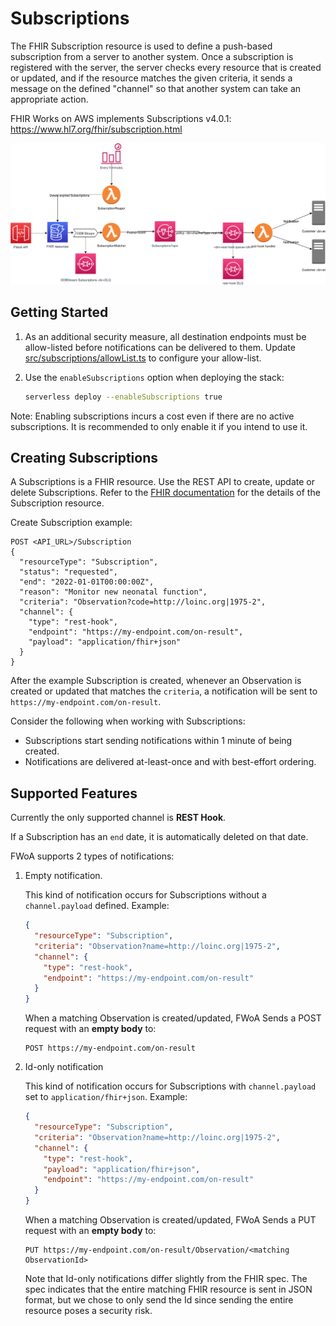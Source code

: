 # Subscriptions

The FHIR Subscription resource is used to define a push-based subscription from a server to another system. 
Once a subscription is registered with the server, the server checks every resource that is created or updated, 
and if the resource matches the given criteria, it sends a message on the defined "channel" so that another system can take an appropriate action.

FHIR Works on AWS implements Subscriptions v4.0.1: https://www.hl7.org/fhir/subscription.html

<p align="center">
  <img src="resources/FWoA-subscriptions.svg" alt="Architecture diagram">
</p>

## Getting Started

1. As an additional security measure, all destination endpoints must be allow-listed before notifications can be delivered to them. 
Update [src/subscriptions/allowList.ts](src/subscriptions/allowList.ts) to configure your allow-list. 


2. Use the `enableSubscriptions` option when deploying the stack:

   ```bash
   serverless deploy --enableSubscriptions true
   ```


Note: Enabling subscriptions incurs a cost even if there are no active subscriptions. It is recommended to only enable it if you intend to use it.

## Creating Subscriptions

A Subscriptions is a FHIR resource. Use the REST API to create, update or delete Subscriptions. 
Refer to the [FHIR documentation](https://www.hl7.org/fhir/subscription.html#resource) for the details of the Subscription resource.

Create Subscription example:
```
POST <API_URL>/Subscription 
{
  "resourceType": "Subscription",
  "status": "requested",
  "end": "2022-01-01T00:00:00Z",
  "reason": "Monitor new neonatal function",
  "criteria": "Observation?code=http://loinc.org|1975-2",
  "channel": {
    "type": "rest-hook",
    "endpoint": "https://my-endpoint.com/on-result",
    "payload": "application/fhir+json"
  }
}
```

After the example Subscription is created, whenever an Observation is created or updated that matches the `criteria`, 
a notification will be sent to `https://my-endpoint.com/on-result`.  

Consider the following when working with Subscriptions:

* Subscriptions start sending notifications within 1 minute of being created.
* Notifications are delivered at-least-once and with best-effort ordering.

## Supported Features

Currently the only supported channel is **REST Hook**.

If a Subscription has an `end` date, it is automatically deleted on that date.

FWoA supports 2 types of notifications:

1. Empty notification.

   This kind of notification occurs for Subscriptions without a `channel.payload` defined. Example:
   ```json
   {
     "resourceType": "Subscription",
     "criteria": "Observation?name=http://loinc.org|1975-2",
     "channel": {
       "type": "rest-hook",
       "endpoint": "https://my-endpoint.com/on-result"
     }
   }
   ```
   When a matching Observation is created/updated, FWoA Sends a POST request with an **empty body** to:
   ```
   POST https://my-endpoint.com/on-result
   ```

2. Id-only notification

   This kind of notification occurs for Subscriptions with `channel.payload` set to `application/fhir+json`. Example:
   ```json
   {
     "resourceType": "Subscription",
     "criteria": "Observation?name=http://loinc.org|1975-2",
     "channel": {
       "type": "rest-hook", 
       "payload": "application/fhir+json",
       "endpoint": "https://my-endpoint.com/on-result"
     }
   }
   ```
   When a matching Observation is created/updated, FWoA Sends a PUT request with an **empty body** to:
   ```
   PUT https://my-endpoint.com/on-result/Observation/<matching ObservationId>
   ```
   Note that Id-only notifications differ slightly from the FHIR spec. 
   The spec indicates that the entire matching FHIR resource is sent in JSON format, but we chose to only send the Id since
   sending the entire resource poses a security risk.